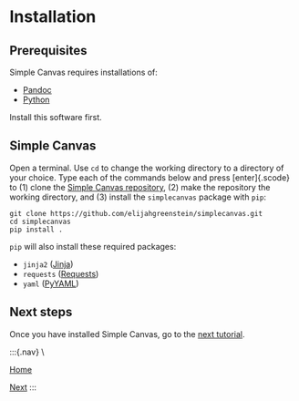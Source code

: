 # Installation

## Prerequisites

Simple Canvas requires installations of:

- [Pandoc](https://pandoc.org)
- [Python](https://www.python.org)

Install this software first.

## Simple Canvas

Open a terminal. Use `cd` to change the working directory to a directory of your choice. Type each of the commands below and press [enter]{.scode} to (1) clone the [Simple Canvas repository](https://github.com/elijahgreenstein/simplecanvas), (2) make the repository the working directory, and (3) install the `simplecanvas` package with `pip`:

```
git clone https://github.com/elijahgreenstein/simplecanvas.git
cd simplecanvas
pip install .
```

`pip` will also install these required packages:

- `jinja2` ([Jinja](https://jinja.palletsprojects.com/en/stable/))
- `requests` ([Requests](https://docs.python-requests.org/en/latest/index.html))
- `yaml` ([PyYAML](https://pyyaml.org))

## Next steps

Once you have installed Simple Canvas, go to the [next tutorial](tutorial-course.html).

:::{.nav}
\

[Home](index.html)

[Next](tutorial-course.html)
:::


